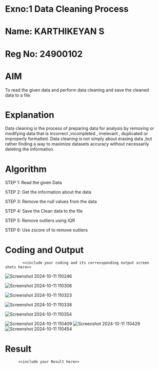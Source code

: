 # Exno:1 Data Cleaning Process

# Name: KARTHIKEYAN S

# Reg No: 24900102

# AIM
To read the given data and perform data cleaning and save the cleaned data to a file.

# Explanation
Data cleaning is the process of preparing data for analysis by removing or modifying data that is incorrect ,incompleted , irrelevant , duplicated or improperly formatted. Data cleaning is not simply about erasing data ,but rather finding a way to maximize datasets accuracy without necessarily deleting the information.

# Algorithm
STEP 1: Read the given Data

STEP 2: Get the information about the data

STEP 3: Remove the null values from the data

STEP 4: Save the Clean data to the file

STEP 5: Remove outliers using IQR

STEP 6: Use zscore of to remove outliers

# Coding and Output
            <<include your coding and its corressponding output screen shots here>>



![Screenshot 2024-10-11 110246](https://github.com/user-attachments/assets/c5d9dbec-eaac-4d0c-a363-a2efdaf98e67)

![Screenshot 2024-10-11 110306](https://github.com/user-attachments/assets/34e4774f-c2bd-4069-b118-79d26b26a92d)

![Screenshot 2024-10-11 110323](https://github.com/user-attachments/assets/264bf08c-cb5a-4924-a2dd-172a8c916e57)

![Screenshot 2024-10-11 110338](https://github.com/user-attachments/assets/da43f7ff-e84c-46dd-9e99-a310b201c298)

![Screenshot 2024-10-11 110354](https://github.com/user-attachments/assets/f5120360-4d14-428d-91fc-35c4b7ecc57f)

![Screenshot 2024-10-11 110409](https://github.com/user-attachments/assets/8a66a2e0-33b4-4128-bcc8-e254aee5b66c)
![Screenshot 2024-10-11 110429](https://github.com/user-attachments/assets/9e207ec4-1851-4836-9667-9fbe8a1e8ee7)
![Screenshot 2024-10-11 110454](https://github.com/user-attachments/assets/64363a20-ea31-4fce-8599-590a780a6e1b)

# Result
          <<include your Result here>>

